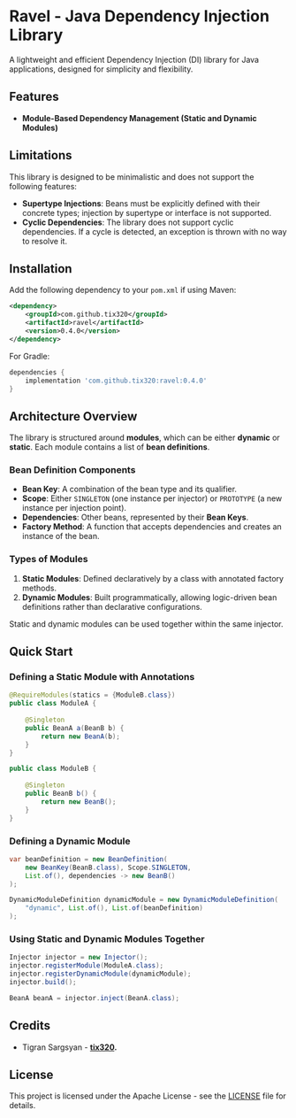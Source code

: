 # Ravel - Java Dependency Injection Library

A lightweight and efficient Dependency Injection (DI) library for Java applications, designed for simplicity and flexibility.

## Features

- **Module-Based Dependency Management (Static and Dynamic Modules)**

## Limitations

This library is designed to be minimalistic and does not support the following features:

- **Supertype Injections**: Beans must be explicitly defined with their concrete types; injection by supertype or interface is not supported.
- **Cyclic Dependencies**: The library does not support cyclic dependencies. If a cycle is detected, an exception is thrown with no way to resolve it.

## Installation

Add the following dependency to your `pom.xml` if using Maven:

```xml
<dependency>
    <groupId>com.github.tix320</groupId>
    <artifactId>ravel</artifactId>
    <version>0.4.0</version>
</dependency>
```

For Gradle:

```gradle
dependencies {
    implementation 'com.github.tix320:ravel:0.4.0'
}
```

## Architecture Overview

The library is structured around **modules**, which can be either **dynamic** or **static**. Each module contains a list of **bean definitions**.

### **Bean Definition Components**

- **Bean Key**: A combination of the bean type and its qualifier.
- **Scope**: Either `SINGLETON` (one instance per injector) or `PROTOTYPE` (a new instance per injection point).
- **Dependencies**: Other beans, represented by their **Bean Keys**.
- **Factory Method**: A function that accepts dependencies and creates an instance of the bean.

### **Types of Modules**

1. **Static Modules**: Defined declaratively by a class with annotated factory methods.
2. **Dynamic Modules**: Built programmatically, allowing logic-driven bean definitions rather than declarative configurations.

Static and dynamic modules can be used together within the same injector.

## Quick Start

### **Defining a Static Module with Annotations**

```java
@RequireModules(statics = {ModuleB.class})
public class ModuleA {
    
    @Singleton
    public BeanA a(BeanB b) {
        return new BeanA(b);
    }
}

public class ModuleB {
    
    @Singleton
    public BeanB b() {
        return new BeanB();
    }
}
```

### **Defining a Dynamic Module**

```java
var beanDefinition = new BeanDefinition(
    new BeanKey(BeanB.class), Scope.SINGLETON,
    List.of(), dependencies -> new BeanB()
);

DynamicModuleDefinition dynamicModule = new DynamicModuleDefinition(
    "dynamic", List.of(), List.of(beanDefinition)
);
```

### **Using Static and Dynamic Modules Together**

```java
Injector injector = new Injector();
injector.registerModule(ModuleA.class);
injector.registerDynamicModule(dynamicModule);
injector.build();

BeanA beanA = injector.inject(BeanA.class);
```

## Credits

- Tigran Sargsyan - **[tix320](https://github.com/tix320).**

## License
This project is licensed under the Apache License - see the [LICENSE](https://github.com/tix320/sonder/blob/master/LICENSE) file for details.

